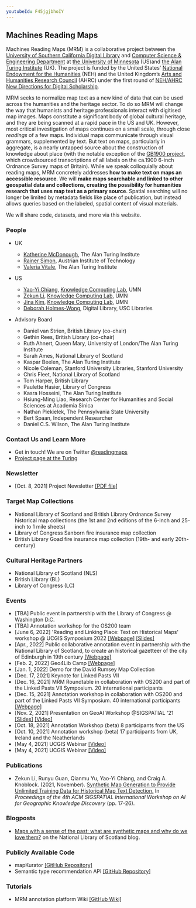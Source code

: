 ```yaml
---
youtubeId: F45jgjbhoIY
---
```


## Machines Reading Maps

Machines Reading Maps (MRM) is a collaborative project between the [University of Southern California Digital Library](http://digitallibrary.usc.edu/) and [Computer Science & Engineering Department](https://cse.umn.edu/cs) at [the University of Minnesota](https://www.umn.edu/) (US)and [the Alan Turing Institute](https://www.turing.ac.uk/) (UK). The project is funded by the United States' [National Endowment for the Humanities](https://www.neh.gov/) (NEH) and the United Kingdom’s [Arts and Humanities Research Council](https://ahrc.ukri.org/) (AHRC) under the first round of [NEH/AHRC New Directions for Digital Scholarship](https://www.neh.gov/news/neh-and-uk-arts-and-humanities-research-council-announce-grants-support-digital-innovation).

MRM seeks to normalize map text as a new kind of data that can be used across the humanities and the heritage sector. To do so MRM will change the way that humanists and heritage professionals interact with digitised map images. Maps constitute a significant body of global cultural heritage, and they are being scanned at a rapid pace in the US and UK. However, most critical investigation of maps continues on a small scale, through close *readings* of a few maps. Individual maps communicate through visual grammars, supplemented by text. But text on maps, particularly in aggregate, is a nearly untapped source about the construction of knowledge about place (with the notable exception of the [GB1900 project](https://geo.nls.uk/maps/gb1900/), which crowdsourced transcriptions of all labels on the ca.1900 6-inch Ordnance Survey maps of Britain). While we speak colloquially about reading maps, MRM concretely addresses **how to make text on maps an accessible resource**. We will **make maps searchable and linked to other geospatial data and collections, creating the possibility for humanities research that uses map text as a primary source**. Spatial searching will no longer be limited by metadata fields like place of publication, but instead allows queries based on the labeled, spatial content of visual materials.

We will share code, datasets, and more via this website.


### People

- UK
  - [Katherine McDonough](https://www.turing.ac.uk/people/researchers/katherine-mcdonough), The Alan Turing Institute
  - [Rainer Simon](https://rsimon.github.io/), Austrian Institute of Technology
  - [Valeria Vitale](https://www.turing.ac.uk/people/research-associates/valeria-vitale), The Alan Turing Institute

- US
  - [Yao-Yi Chiang](https://yaoyichi.github.io/), [Knowledge Computing Lab](https://knowledge-computing.github.io/), UMN
  - [Zekun Li](https://zekun-li.github.io/), [Knowledge Computing Lab](https://knowledge-computing.github.io/), UMN
  - [Jina Kim](https://jina-kim.github.io/), [Knowledge Computing Lab](https://knowledge-computing.github.io/), UMN
  - [Deborah Holmes-Wong](https://libraries.usc.edu/person/deborah-ann-holmes-wong), Digital Library, USC Libraries
 

- Advisory Board
  - Daniel van Strien, British Library (co-chair)
  - Gethin Rees, British Library (co-chair)
  - Ruth Ahnert, Queen Mary, University of London/The Alan Turing Institute
  - Sarah Ames, National Library of Scotland
  - Kaspar Beelen, The Alan Turing Institute
  - Nicole Coleman, Stanford University Libraries, Stanford University
  - Chris Fleet, National Library of Scotland
  - Tom Harper, British Library
  - Paulette Hasier, Library of Congress
  - Kasra Hosseini, The Alan Turing Institute
  - Hsiung-Ming Liao, Research Center for Humanities and Social Sciences at Academia Sinica
  - Nathan Piekielek, The Pennsylvania State University
  - Bert Spaan, Independent Researcher
  - Daniel C.S. Wilson, The Alan Turing Institute
  
### Contact Us and Learn More
- Get in touch! We are on Twitter [@readingmaps](https://twitter.com/ReadingMaps)
- [Project page at the Turing](https://www.turing.ac.uk/research/research-projects/machines-reading-maps)

### Newsletter
- [Oct. 8, 2021] Project Newsletter [[PDF file]](https://github.com/machines-reading-maps/Tutorials-Newsletters/blob/main/Newsletter_2021_10.pdf)

### Target Map Collections
- National Library of Scotland and British Library Ordnance Survey historical map collections (the 1st and 2nd editions of the 6-inch and 25-inch to 1 mile sheets)
- Library of Congress Sanborn fire insurance map collection
- British Library Goad fire insurance map collection (19th- and early 20th-century)

### Cultural Heritage Partners
- National Library of Scotland (NLS)
- British Library (BL)
- Library of Congress (LC)

### Events
- [TBA] Public event in partnership with the Library of Congress @ Washington D.C.
- [TBA] Annotation workshop for the OS200 team
- [June 6, 2022] 'Reading and Linking Place: Text on Historical Maps' workshop @ UCGIS Symposium 2022 [[Webpage]](https://machines-reading-maps.github.io/ucgis2022-workshop) [[Slides]](https://drive.google.com/file/d/1CWNIdYTRl8SoVU5fyLswTETDPX_kqQrq/view?usp=sharing)  
- [Apr., 2022] Public collaborative annotation event in partnership with the National Library of Scotland, to create an historical gazetteer of the city of Edinburgh in 19th century [[Webpage]](https://maps_transcription_nls.mailchimpsites.com/)
- [Feb. 2, 2022] Geo4Lib Camp [[Webpage]](https://geo4libcamp.github.io/program/)
- [Jan. 1, 2022] Demo for the David Rumsey Map Collection
- [Dec. 17, 2021] Keynote for Linked Pasts VII
- [Dec. 16, 2021] MRM Roundtable in collaboration with OS200 and part of the Linked Pasts VII Symposium. 20 international participants
- [Dec. 15, 2021] Annotation workshop in collaboration with OS200 and part of the Linked Pasts VII Symposium. 40 international participants [[Webpage]](https://github.com/machines-reading-maps/Tutorials-Newsletters/blob/main/LinkedPasts_Workshop/welcome.md) 
- [Nov. 2, 2021] Presentation on GeoAI Workshop @SIGSPATIAL '21 [[Slides]](https://drive.google.com/file/d/1UNbRVB47KzjqCGvxaDWhofJVbOsgxMwD/view?usp=sharing) [[Video]](https://drive.google.com/file/d/1WeFO7hBXWHOuuwtgbDhd6OTONz2RDH77/view?usp=sharing)
- [Oct. 18, 2021] Annotation Workshop (beta) 8 participants from the US
- [Oct. 10, 2021] Annotation workshop (beta) 17 participants from UK, Ireland and the Neatherlands
- [May 4, 2021] UCGIS Webinar [[Video]](https://youtu.be/F45jgjbhoIY)
- [May 4, 2021] UCGIS Webinar [[Video]](https://youtu.be/F45jgjbhoIY)


### Publications
- Zekun Li, Runyu Guan, Qianmu Yu, Yao-Yi Chiang, and Craig A. Knoblock. (2021, November). [Synthetic Map Generation to Provide Unlimited Training Data for Historical Map Text Detection.](https://zekun-li.github.io/files/GEOAI_2021.pdf) In *Proceedings of the 4th ACM SIGSPATIAL International Workshop on AI for Geographic Knowledge Discovery* (pp. 17-26).

### Blogposts
- [Maps with a sense of the past: what are synthetic maps and why do we love them?](https://blog.nls.uk/maps-with-a-sense-of-the-past/) on the National Library of Scotland blog.

### Publicly Available Code
- mapKurator [[GitHub Repository]](https://github.com/machines-reading-maps/map-kurator)
- Semantic type recommendation API [[GitHub Repository]](https://github.com/machines-reading-maps/entity-recommendation-api)

### Tutorials
- MRM annotation platform Wiki [[GitHub Wiki]](https://github.com/machines-reading-maps/Tutorials-Newsletters/wiki)
